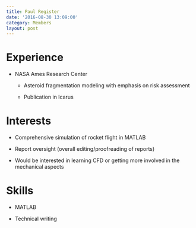 ```yaml
---
title: Paul Register
date: '2016-08-30 13:09:00'
category: Members
layout: post
---
```


# Experience

* NASA Ames Research Center

  * Asteroid fragmentation modeling with emphasis on risk assessment


  * Publication in Icarus

# Interests

* Comprehensive simulation of rocket flight in MATLAB


* Report oversight (overall editing/proofreading of reports)


* Would be interested in learning CFD or getting more involved in the mechanical aspects

# Skills

* MATLAB


* Technical writing
